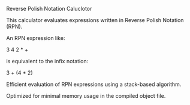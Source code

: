 Reverse Polish Notation Caluclotor

This calculator evaluates expressions written in Reverse Polish Notation (RPN).

An RPN expression like:

3 4 2 * +

is equivalent to the infix notation:

3 + (4 * 2)


Efficient evaluation of RPN expressions using a stack-based algorithm.

Optimized for minimal memory usage in the compiled object file.